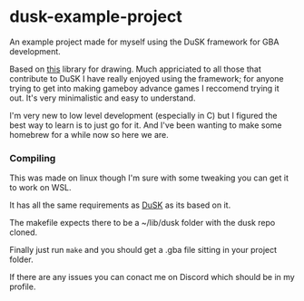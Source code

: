 # dusk-example-project
An example project made for myself using the DuSK framework for GBA development.

Based on [this](https://github.com/bmchtech/dusk/tree/main/) library for drawing. Much appriciated to all those that contribute to DuSK I have really enjoyed using the framework; for anyone trying to get into making gameboy advance games I reccomend trying it out. It's very minimalistic and easy to understand.

I'm very new to low level development (especially in C) but I figured the best way to learn is to just go for it. And I've been wanting to make some homebrew for a while now so here we are.

### Compiling

This was made on linux though I'm sure with some tweaking you can get it to work on WSL.

It has all the same requirements as [DuSK](https://github.com/bmchtech/dusk/tree/main/) as its based on it.

The makefile expects there to be a ~/lib/dusk folder with the dusk repo cloned.

Finally just run `make` and you should get a .gba file sitting in your project folder.

If there are any issues you can conact me on Discord which should be in my profile.
